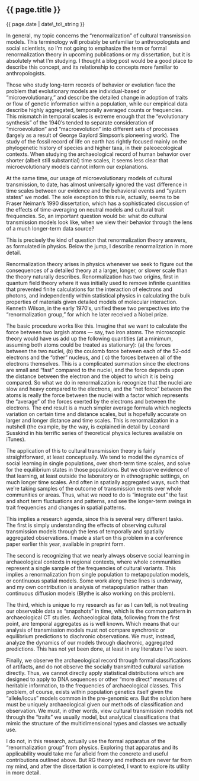 {{ page.title }}
----------------

<div class="publish_date">
{{ page.date | date\_to\_string }}
</div>

In general, my topic concerns the “renormalization” of cultural
transmission models. This terminology will probably be unfamiliar to
anthropologists and social scientists, so I’m not going to emphasize the
term or formal renormalization theory in upcoming publications or my
dissertation, but it is absolutely what I’m studying. I thought a blog
post would be a good place to describe this concept, and its
relationship to concepts more familiar to anthropologists.

Those who study long-term records of behavior or evolution face the
problem that evolutionary models are individual-based or
“microevolutionary,” and describe the detailed change in adoption of
traits or flow of genetic information within a population, while our
empirical data describe highly aggregated, temporally averaged counts or
frequencies. This mismatch in temporal scales is extreme enough that the
“evolutionary synthesis” of the 1940′s tended to separate consideration
of “microevolution” and “macroevolution” into different sets of
processes (largely as a result of George Gaylord Simpson’s pioneering
work). The study of the fossil record of life on earth has rightly
focused mainly on the phylogenetic history of species and higher taxa,
in their paleoecological contexts. When studying the archaeological
record of human behavior over shorter (albeit still substantial) time
scales, it seems less clear that microevolutionary models cannot inform
our explanations.

At the same time, our usage of microevolutionary models of cultural
transmission, to date, has almost universally ignored the vast
difference in time scales between our evidence and the behavioral events
and “system states” we model. The sole exception to this rule, actually,
seems to be Fraser Neiman’s 1990 dissertation, which has a sophisticated
discussion of the effects of time-averaging on neutral models and
cultural trait frequencies. So, an important question would be: what do
cultural transmission models look like, when we view their behavior
through the lens of a much longer-term data source?

This is precisely the kind of question that renormalization theory
answers, as formulated in physics. Below the jump, I describe
renormalization in more detail.

Renormalization theory arises in physics whenever we seek to figure out
the consequences of a detailed theory at a larger, longer, or slower
scale than the theory naturally describes. Renormalization has two
origins, first in quantum field theory where it was initially used to
remove infinite quantities that prevented finite calculations for the
interaction of electrons and photons, and independently within
statistical physics in calculating the bulk properties of materials
given detailed models of molecular interaction. Kenneth Wilson, in the
early 1970′s, unified these two perspectives into the “renormalization
group,” for which he later received a Nobel prize.

The basic procedure works like this. Imagine that we want to calculate
the force between two largish atoms — say, two iron atoms. The
microscopic theory would have us add up the following quantities (at a
minimum, assuming both atoms could be treated as stationary): (a) the
forces between the two nuclei, (b) the coulomb force between each of the
52-odd electrons and the “other” nucleus, and ( c) the forces between
all of the electrons themselves. This is a complicated summation since
the electrons are small and “fast” compared to the nuclei, and the force
depends upon the distance between the electron and the object to which
it is being compared. So what we do in renormalization is recognize that
the nuclei are slow and heavy compared to the electrons, and the “net
force” between the atoms is really the force between the nuclei with a
factor which represents the “average” of the forces exerted by the
electrons and between the electrons. The end result is a much simpler
average formula which neglects variation on certain time and distance
scales, but is hopefully accurate on larger and longer distance and time
scales. This is renormalization in a nutshell (the example, by the way,
is explained in detail by Leonard Susskind in his terrific series of
theoretical physics lectures available on iTunes).

The application of this to cultural transmission theory is fairly
straightforward, at least conceptually. We tend to model the dynamics of
social learning in single populations, over short-term time scales, and
solve for the equilibrium states in those populations. But we observe
evidence of that learning, at least outside the laboratory or in
ethnographic settings, on much longer time scales. And often in
spatially aggregated ways, such that we’re taking samples of the outcome
of transmission events over whole communities or areas. Thus, what we
need to do is “integrate out” the fast and short term fluctuations and
patterns, and see the longer-term swings in trait frequencies and
changes in spatial patterns.

This implies a research agenda, since this is several very different
tasks. The first is simply understanding the effects of observing
cultural transmission models through the lens of temporally and
spatially aggregated observations. I made a start on this problem in a
conference paper earlier this year, available in preprint form.

The second is recognizing that we nearly always observe social learning
in archaeological contexts in regional contexts, where whole communities
represent a single sample of the frequencies of cultural variants. This
implies a renormalization from single population to metapopulation
models, or continuous spatial models. Some work along these lines is
underway, and my own contribution is analysis of metapopulation rather
than continuous diffusion models (Blythe is also working on this
problem).

The third, which is unique to my research as far as I can tell, is not
treating our observable data as “snapshots” in time, which is the common
pattern in archaeological CT studies. Archaeological data, following
from the first point, are temporal aggregates as is well known. Which
means that our analysis of transmission models must not compare
synchronic or equilibrium predictions to diachronic observations. We
must, instead, analyze the dynamics of our models through diachronic,
aggregated predictions. This has not yet been done, at least in any
literature I’ve seen.

Finally, we observe the archaeological record through formal
classifications of artifacts, and do not observe the socially
transmitted cultural variation directly. Thus, we cannot directly apply
statistical distributions which are designed to apply to DNA sequences
or other “more direct” measures of heritable information, to the
frequencies of archaeological classes. This problem, of course, exists
within population genetics itself given the “allele/locus” models common
in the pre-genomic era. But the solution here must be uniquely
archaeological given our methods of classification and observation. We
must, in other words, view cultural transmission models not through the
“traits” we usually model, but analytical classifications that mimic the
structure of the multidimensional types and classes we actually use.

I do not, in this research, actually use the formal apparatus of the
“renormalization group” from physics. Exploring that apparatus and its
applicability would take me far afield from the concrete and useful
contributions outlined above. But RG theory and methods are never far
from my mind, and after the dissertation is completed, I want to explore
its utility in more detail.
